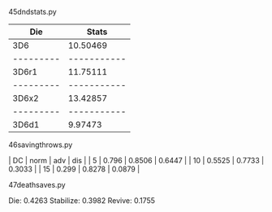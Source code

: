 45dndstats.py

|   Die   |   Stats   |
|---------|-----------|
|   3D6   | 10.50469  |
|---------|-----------|
|  3D6r1  | 11.75111  |
|---------|-----------|
|  3D6x2  | 13.42857  |
|---------|-----------|
|  3D6d1  |  9.97473  |


46savingthrows.py

| DC | norm   |  adv   |  dis   |
|  5 | 0.796  | 0.8506 | 0.6447 |
| 10 | 0.5525 | 0.7733 | 0.3033 |
| 15 | 0.299  | 0.8278 | 0.0879 |

47deathsaves.py

Die: 0.4263
Stabilize: 0.3982
Revive: 0.1755